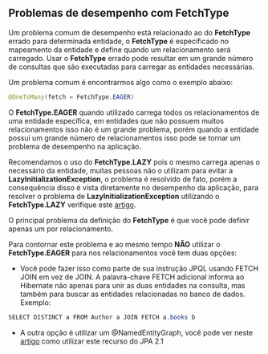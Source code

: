 ## Problemas de desempenho com FetchType

Um problema comum de desempenho está relacionado ao do **FetchType** errado para determinada entidade, o **FetchType** é especificado no mapeamento da entidade e define quando um relacionamento será carregado. Usar o **FetchType** errado pode resultar em um grande número de consultas que são executadas para carregar as entidades necessárias.

Um problema comum é encontrarmos algo como o exemplo abaixo: 

```java
@OneToMany(fetch = FetchType.EAGER)
```

O **FetchType.EAGER** quando utilizado carrega todos os relacionamentos de uma entidade específica, em entidades que não possuem muitos relacionamentos isso não é um grande problema, porém quando a entidade possui um grande número de relacionamentos isso pode se tornar um problema de desempenho na aplicação.

Recomendamos o uso do **FetchType.LAZY** pois o mesmo carrega apenas o necessário da entidade, muitas pessoas não o utilizam para evitar a **LazyInitializationException**, o problema é resolvido de fato, porém a consequência disso é vista diretamente no desempenho da aplicação, para resolver o problema de **LazyInitializationException** utilizando o **FetchType.LAZY** verifique este [artigo]( https://thoughts-on-java.org/lazyinitializationexception/ ).



O principal problema da definição do **FetchType** é que você pode definir apenas um por relacionamento.

Para contornar este problema e ao mesmo tempo **NÃO** utilizar o **FetchType.EAGER** para nos relacionamentos você tem duas opções:

*  Você pode fazer isso como parte de sua instrução JPQL usando FETCH JOIN em vez de JOIN. A palavra-chave FETCH adicional informa ao Hibernate não apenas para unir as duas entidades na consulta, mas também para buscar as entidades relacionadas no banco de dados. Exemplo:

  ```java
  SELECT DISTINCT a FROM Author a JOIN FETCH a.books b
  ```

* A outra opção é utilizar um @NamedEntityGraph, você pode ver neste [artigo]( https://thoughts-on-java.org/jpa-21-entity-graph-part-1-named-entity/ ) como utilizar este recurso do JPA 2.1
